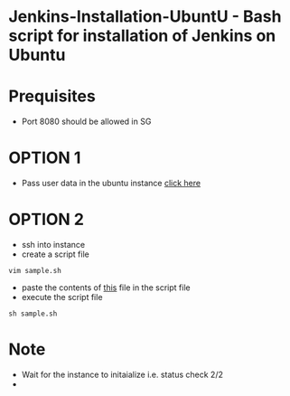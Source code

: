 # Jenkins-Installation-UbuntU - Bash script for installation of Jenkins on Ubuntu
# Prequisites
- Port 8080 should be allowed in SG

# OPTION 1
- Pass user data in the ubuntu instance [click here](https://github.com/RayanAhmed2000/Jenkins-Installation-Ubuntu/blob/main/ec2-user-data.sh)
# OPTION 2
- ssh into instance
- create a script file
```
vim sample.sh
```
- paste the contents of [this](https://github.com/RayanAhmed2000/Jenkins-Installation-Ubuntu/blob/main/Jenkins.sh) file in the script file
- execute the script file
```
sh sample.sh
```

# Note 
- Wait for the instance to initaialize i.e. status check 2/2
- 
